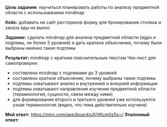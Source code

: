 ***Цель задания:*** научиться планировать работы по анализу предметной области с использованием mindmap

***Кейс:*** добавить на сайт ресторанов форму для бронирования столика и заказа еды на вынос

***Задание:*** сделать mindmap для анализа предметной области (ядро и подтемы, не более 3 уровней) и дать краткое объяснение, почему были выбраны именно такие подтемы

**Результат:** mindmap с кратким пояснительным текстом
Чек-лист для самопроверки:
- составлена mindmap с подтемами до 3 уровней
- составлено краткое объяснение, почему выбраны такие подтемы
- подтемы охватывают анализ и внутренней и внешней информации
- подтемы охватывают направления изучения предметной области (терминология, сущности, связи между ними)
- для формирования второго и третьего уровней уже используется узкая терминология (видно, что тема действительно изучена)

**Мой ответ:**
https://miro.com/app/board/uXjVKcm0z5s=/
**Эталонный ответ:**
